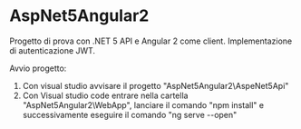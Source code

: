 # AspNet5Angular2

Progetto di prova con .NET 5 API e Angular 2 come client. Implementazione di autenticazione JWT.

Avvio progetto:
1. Con visual studio avvisare il progetto "AspNet5Angular2\AspeNet5Api" 
2. Con Visual studio code entrare nella cartella "AspNet5Angular2\WebApp", lanciare il comando "npm install" e successivamente eseguire il comando "ng serve --open"

